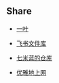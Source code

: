 ## Share

- [一叶](https://od.dingeral.ml/)

- [飞书文件库](https://e8aced0umw.feishu.cn/drive/folder/fldcnL1CTdsKkl3MZy99yRcy10f)

- [七米蓝的仓库](https://al.chirmyram.com/)

- [优雅地上网](/车库/优雅地上网.md)

